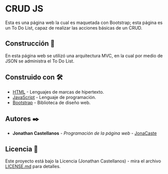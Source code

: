 # CRUD JS

Esta es una página web la cual es maquetada con Bootstrap; esta página es un To Do List, capaz de realizar las acciones básicas de un CRUD.

## Construcción 🚀

En esta página web se utilizó una arquitectura MVC, en la cual por medio de JSON se administra el To Do List.

## Construido con 🛠️

* [HTML](https://developer.mozilla.org/es/docs/Web/HTML) - Lenguajes de marcas de hipertexto.
* [JavaScript](https://developer.mozilla.org/es/docs/Web/JavaScript) - Lenguaje de programación.
* [Bootstrap](https://getbootstrap.com/) - Biblioteca de diseño web.

## Autores ✒️

* **Jonathan Castellanos** - *Programación de la página web* - [JonaCaste](https://github.com/JonaCaste)

## Licencia 📄

Este proyecto está bajo la Licencia (Jonathan Castellanos) - mira el archivo [LICENSE.md](LICENSE.md) para detalles.


